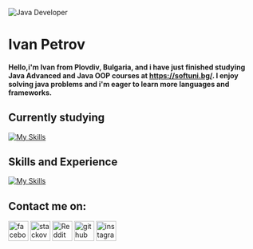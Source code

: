 ![Java Developer](https://synergymaxlearn.com/wp-content/uploads/2016/07/java-PROJECTS.jpg)

# Ivan Petrov

#### Hello,i'm Ivan from Plovdiv, Bulgaria, and i have just finished studying Java Advanced and Java OOP courses at https://softuni.bg/.    I enjoy solving java problems and i'm eager to learn more languages and frameworks.


## Currently studying

 [![My Skills](https://skillicons.dev/icons?i=spring&theme=light)](https://skillicons.dev) 



## Skills and Experience



[![My Skills](https://skillicons.dev/icons?i=java,spring,git&theme=light)](https://skillicons.dev)

## Contact me on:

[<img src='https://cdn.jsdelivr.net/npm/simple-icons@3.0.1/icons/facebook.svg' alt='facebook' height='40'>](//www.facebook.com/ivan.petrov.5891/)
 [<img src='https://cdn.jsdelivr.net/npm/simple-icons@3.0.1/icons/stackoverflow.svg' alt='stackoverflow' height='40'>](https://stackoverflow.com/users/20782656/ivanmpetrov)
  [<img src='https://cdn.jsdelivr.net/npm/simple-icons@3.0.1/icons/reddit.svg' alt='Reddit' height='40'>](https://www.reddit.com/user/IvanMPetrov)
[<img src='https://cdn.jsdelivr.net/npm/simple-icons@3.0.1/icons/github.svg' alt='github' height='40'>](https://github.com/IvanMPetrov) [<img src='https://cdn.jsdelivr.net/npm/simple-icons@3.0.1/icons/instagram.svg' alt='instagram' height='40'>](https://www.instagram.com/ivan.petrov.7777/) 

